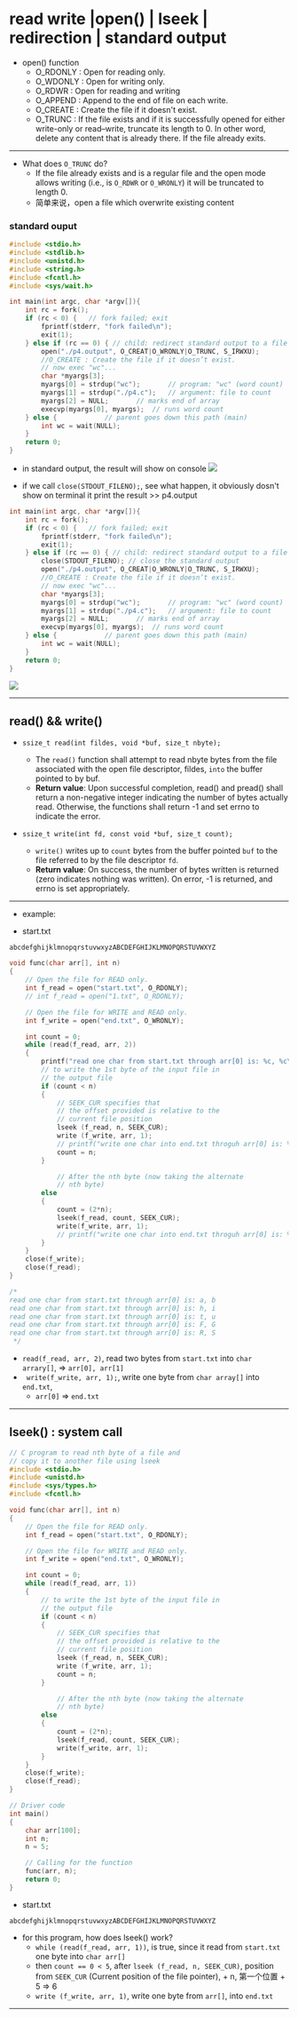 # read write |open() | lseek | redirection | standard output

- open() function
  - O_RDONLY   :   Open for reading only.
  - O_WDONLY   :   Open for writing only.
  - O_RDWR     :   Open for reading and writing 
  - O_APPEND   :   Append to the end of file on each write.
  - O_CREATE   :   Create the file if it doesn't exist.
  - O_TRUNC    :   If the file exists and if it is successfully opened for either write-only 
    or read–write, truncate its length to 0. In other word, delete any content that is already 
    there. If the file already exits.

---

- What does `O_TRUNC` do?
  - If the file already exists and is a regular file and the open mode allows writing 
    (i.e., is `O_RDWR` or `O_WRONLY`) it will be truncated to length 0. 
  - 简单来说，open a file which overwrite existing content

### standard ouput

```c
#include <stdio.h>
#include <stdlib.h>
#include <unistd.h>
#include <string.h>
#include <fcntl.h>
#include <sys/wait.h>

int main(int argc, char *argv[]){
    int rc = fork();
    if (rc < 0) { 	// fork failed; exit
        fprintf(stderr, "fork failed\n");
        exit(1);
    } else if (rc == 0) { // child: redirect standard output to a file
        open("./p4.output", O_CREAT|O_WRONLY|O_TRUNC, S_IRWXU);
        //O_CREATE : Create the file if it doesn’t exist.
        // now exec "wc"...
        char *myargs[3];
        myargs[0] = strdup("wc"); 		// program: "wc" (word count)
        myargs[1] = strdup("./p4.c"); 	// argument: file to count
        myargs[2] = NULL; 		// marks end of array
        execvp(myargs[0], myargs); 	// runs word count
    } else { 			// parent goes down this path (main)
        int wc = wait(NULL);
    }
    return 0;
}
```

- in standard output, the result will show on console
![](img/2020-06-23-17-45-10.png)



- if we call `close(STDOUT_FILENO);`, see what happen, it obviously dosn't show on terminal
  it print the result >> p4.output

```c
int main(int argc, char *argv[]){
    int rc = fork();
    if (rc < 0) { 	// fork failed; exit
        fprintf(stderr, "fork failed\n");
        exit(1);
    } else if (rc == 0) { // child: redirect standard output to a file
        close(STDOUT_FILENO); // close the standard output
        open("./p4.output", O_CREAT|O_WRONLY|O_TRUNC, S_IRWXU);
        //O_CREATE : Create the file if it doesn’t exist.
        // now exec "wc"...
        char *myargs[3];
        myargs[0] = strdup("wc"); 		// program: "wc" (word count)
        myargs[1] = strdup("./p4.c"); 	// argument: file to count
        myargs[2] = NULL; 		// marks end of array
        execvp(myargs[0], myargs); 	// runs word count
    } else { 			// parent goes down this path (main)
        int wc = wait(NULL);
    }
    return 0;
}
```

![](img/2020-06-23-17-48-54.png)

---

## read() && write()
- `ssize_t read(int fildes, void *buf, size_t nbyte);`
  - The `read()` function shall attempt to read nbyte bytes from the file associated with 
    the open file descriptor, fildes, `into` the buffer pointed to by buf. 
  - **Return value**: Upon successful completion, read() and pread() shall return a non-negative integer 
    indicating the number of bytes actually read. Otherwise, the functions shall return -1 and 
    set errno to indicate the error.

- `ssize_t write(int fd, const void *buf, size_t count);`
  - `write()` writes up to `count` bytes from the buffer pointed `buf` to the file 
    referred to by the file descriptor `fd`.
  - **Return value**: On success, the number of bytes written is returned 
    (zero indicates nothing was written). On error, -1 is returned, and errno is set appropriately.

---
- example:

- start.txt

```
abcdefghijklmnopqrstuvwxyzABCDEFGHIJKLMNOPQRSTUVWXYZ
```

```c
void func(char arr[], int n)
{
    // Open the file for READ only.
    int f_read = open("start.txt", O_RDONLY);
    // int f_read = open("1.txt", O_RDONLY);

    // Open the file for WRITE and READ only.
    int f_write = open("end.txt", O_WRONLY);

    int count = 0;
    while (read(f_read, arr, 2))
    {
        printf("read one char from start.txt through arr[0] is: %c, %c\n", arr[0], arr[1]);
        // to write the 1st byte of the input file in
        // the output file
        if (count < n)
        {
            // SEEK_CUR specifies that
            // the offset provided is relative to the
            // current file position
            lseek (f_read, n, SEEK_CUR);
            write (f_write, arr, 1);
            // printf("write one char into end.txt throguh arr[0] is: %c\n", arr[0]);
            count = n;
        }

            // After the nth byte (now taking the alternate
            // nth byte)
        else
        {
            count = (2*n);
            lseek(f_read, count, SEEK_CUR);
            write(f_write, arr, 1);
            // printf("write one char into end.txt throguh arr[0] is: %c\n", arr[0]);
        }
    }
    close(f_write);
    close(f_read);
}

/* 
read one char from start.txt through arr[0] is: a, b
read one char from start.txt through arr[0] is: h, i
read one char from start.txt through arr[0] is: t, u
read one char from start.txt through arr[0] is: F, G
read one char from start.txt through arr[0] is: R, S
 */
```

- `read(f_read, arr, 2)`,  read two bytes from `start.txt` into `char arrary[]`, => `arr[0], arr[1]`
- ` write(f_write, arr, 1);`,  write one byte from `char array[]` into `end.txt`,  
  - `arr[0]` => `end.txt`

---
## lseek() : system call

```c
// C program to read nth byte of a file and
// copy it to another file using lseek
#include <stdio.h>
#include <unistd.h>
#include <sys/types.h>
#include <fcntl.h>

void func(char arr[], int n)
{
    // Open the file for READ only.
    int f_read = open("start.txt", O_RDONLY);

    // Open the file for WRITE and READ only.
    int f_write = open("end.txt", O_WRONLY);

    int count = 0;
    while (read(f_read, arr, 1))
    {
        // to write the 1st byte of the input file in
        // the output file
        if (count < n)
        {
            // SEEK_CUR specifies that
            // the offset provided is relative to the
            // current file position
            lseek (f_read, n, SEEK_CUR);
            write (f_write, arr, 1);
            count = n;
        }

            // After the nth byte (now taking the alternate
            // nth byte)
        else
        {
            count = (2*n);
            lseek(f_read, count, SEEK_CUR);
            write(f_write, arr, 1);
        }
    }
    close(f_write);
    close(f_read);
}

// Driver code
int main()
{
    char arr[100];
    int n;
    n = 5;

    // Calling for the function
    func(arr, n);
    return 0;
}

```

- start.txt

```
abcdefghijklmnopqrstuvwxyzABCDEFGHIJKLMNOPQRSTUVWXYZ
```

- for this program, how does lseek() work?
  - `while (read(f_read, arr, 1))`, is true, since it read from `start.txt` one byte into `char arr[]`
  - then `count == 0 < 5`, after `lseek (f_read, n, SEEK_CUR)`, position from 
    `SEEK_CUR` (Current position of the file pointer), + n, 第一个位置 + 5 => 6
  - `write (f_write, arr, 1)`, write one byte from `arr[]`, into `end.txt`

---



